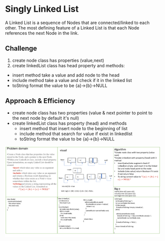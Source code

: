# Singly Linked List

A Linked List is a sequence of Nodes that are connected/linked to each other. The most defining feature of a Linked List is that each Node references the next Node in the link.

## Challenge

1. create node class has properties (value,next)
2. create linkedList class has head property and methods:

* insert method take a value and add node to the head
* include method take a value and check if it in the linked list
* toString format  the value to be {a}->{b}->NULL

## Approach & Efficiency

* create node class has two properties (value & next pointer to point to the next node by default it's null)
* create linkedList class has property (head) and methods
  * insert method that insert node to the beginning of list
  * include method that search for value if exist in linkedlist
  * toString format  the value to be {a}->{b}->NULL

![lnkedlist](../assest/linkedlist1.png)